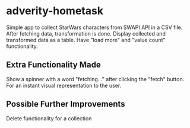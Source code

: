 # adverity-hometask

Simple app to collect StarWars characters from SWAPI API in a CSV file.
After fetching data, transformation is done.
Display collected and transformed data as a table. 
Have "load more" and "value count" functionality.

## Extra Functionality Made

Show a spinner with a word "fetching..." after clicking the "fetch" button.
For an instant visual representation to the user.

## Possible Further Improvements

Delete functionality for a collection
